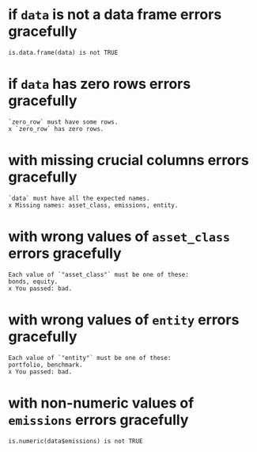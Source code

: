 # if `data` is not a data frame errors gracefully

    is.data.frame(data) is not TRUE

# if `data` has zero rows errors gracefully

    `zero_row` must have some rows.
    x `zero_row` has zero rows.

# with missing crucial columns errors gracefully

    `data` must have all the expected names.
    x Missing names: asset_class, emissions, entity.

# with wrong values of `asset_class` errors gracefully

    Each value of `"asset_class"` must be one of these:
    bonds, equity.
    x You passed: bad.

# with wrong values of `entity` errors gracefully

    Each value of `"entity"` must be one of these:
    portfolio, benchmark.
    x You passed: bad.

# with non-numeric values of `emissions` errors gracefully

    is.numeric(data$emissions) is not TRUE

